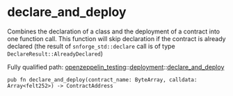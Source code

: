 # declare_and_deploy

Combines the declaration of a class and the deployment of a contract into one function call.
This function will skip declaration if the contract is
already declared (the result of `snforge_std::declare` call is of type
`DeclareResult::AlreadyDeclared`)

Fully qualified path: [openzeppelin_testing](./openzeppelin_testing.md)::[deployment](./openzeppelin_testing-deployment.md)::[declare_and_deploy](./openzeppelin_testing-deployment-declare_and_deploy.md)

<pre><code class="language-cairo">pub fn declare_and_deploy(contract_name: ByteArray, calldata: Array&lt;felt252&gt;) -&gt; ContractAddress</code></pre>

